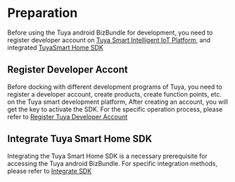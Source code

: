 # Preparation

Before using the Tuya android BizBundle for development, you need to register developer account on [Tuya Smart Intelligent IoT Platform](https://iot.tuya.com/index/), and integrated [TuyaSmart Home SDK](https://tuyainc.github.io/tuyasmart_home_android_sdk_doc/en/)


## Register Developer Accont

Before docking with different development programs of Tuya, you need to register a developer account, create products, create function points, etc. on the Tuya smart development platform, After creating an account, you will get the key to activate the SDK. For the specific operation process, please refer to [Register Tuya Developer Account](https://tuyainc.github.io/tuyasmart_home_android_sdk_doc/en/resource/Preparation.html)


## Integrate Tuya Smart Home SDK

Integrating the Tuya Smart Home SDK is a necessary prerequisite for accessing the Tuya android BizBundle. For specific integration methods, please refer to [Integrate SDK](https://tuyainc.github.io/tuyasmart_home_android_sdk_doc/en/resource/Integrated.html)









